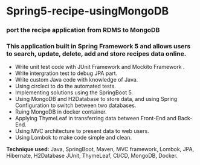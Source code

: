 # Spring5-recipe-usingMongoDB
### port the recipe application from RDMS to MongoDB

### This application built in Spring Framework 5 and allows users to search, update, delete, add and store recipes data online.

* Write unit test code with JUnit Framework and Mockito Framework .
* Write intergration test to debug JPA part.
* Write custom Java code with knowledge of Java.
* Using circleci to do the automated tests.
* Implementing solutions using the SpringBoot 5.
* Using MongoDB and H2Database to store data, and using Spring Configuration to switch between two databases.
* Ruing MongoDB in docker container.
* Applying ThymeLeaf in transferring data between Front-End and Back-End.
* Using MVC architecture to present data to web users.
* Using Lombok to make code simple and clean. 

**Technique used:** Java, SpringBoot, Maven, MVC framework, Lombok, JPA, Hibernate, H2Database JUnit, ThymeLeaf, CI/CD, MongoDB, Docker.
